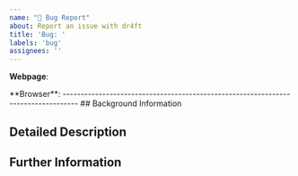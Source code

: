 ```yaml
---
name: "🐛 Bug Report"
about: Report an issue with dr4ft
title: 'Bug: '
labels: 'bug'
assignees: ''
---
```


<!-- Which webpage did you use? (e.g. www.dr4ft.info) -->
<!-- Which browser version did you use? (e.g. Chrome 81.0.4044.138) -->
**Webpage**: 
<!-->
**Browser**: 

----------------------------------------------------------------------------------

## Background Information
<!-- Provide as much helping information as possible like the selected options, a game ID and the time of event -->



## Detailed Description
<!-- Explain what you exactly did and what exactly happened -->



## Further Information
<!-- Add e.g. any screenshots or logs from your browsers console -->


